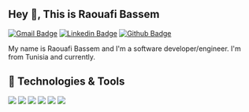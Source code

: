 

<!--
**dev-bassem/dev-bassem** is a ✨ _special_ ✨ repository because its `README.md` (this file) appears on your GitHub profile.

Here are some ideas to get you started:

- 🔭 I’m currently working on ...
- 🌱 I’m currently learning ...
- 👯 I’m looking to collaborate on ...
- 🤔 I’m looking for help with ...
- 💬 Ask me about ...
- 📫 How to reach me: ...
- 😄 Pronouns: ...
- ⚡ Fun fact: ...
-->
## Hey 👋, This is Raouafi Bassem
[![Gmail Badge](https://img.shields.io/badge/-raouafi.bassem06@gmail.com-c14438?style=flat&logo=Gmail&logoColor=white&link=mailtoraouafi.bassem06@gmail.com)](mailto:raouafi.bassem06@gmail.com)
[![Linkedin Badge](https://img.shields.io/badge/-https://www.linkedin.com/in/rebaiahmed/-0072b1?style=flat&logo=Linkedin&logoColor=white&link=https://www.linkedin.com/in/https://www.linkedin.com/in/rebaiahmed//)](https://www.linkedin.com/in/https://www.linkedin.com/in/rebaiahmed//)
[![Github Badge](https://img.shields.io/badge/-RaouafiBassem-grey?style=flat&logo=github&logoColor=white&link=https://github.com/dev-bassem/)](https://github.com/dev-bassem/) <p align='left'> My name is Raouafi Bassem and I'm a software developer/engineer. I'm from Tunisia and currently.</p>

## 🔧 Technologies & Tools
![](https://img.shields.io/badge/OS-Linux-informational?style=flat&logo=linux&logoColor=white&color=2bbc8a)
![](https://img.shields.io/badge/Code-Python-informational?style=flat&logo=python&logoColor=white&color=2bbc8a)
![](https://img.shields.io/badge/Code-JavaScript-informational?style=flat&logo=javascript&logoColor=white&color=2bbc8a)
![](https://img.shields.io/badge/Code-Make-informational?style=flat&logo=cmake&logoColor=white&color=2bbc8a)
![](https://img.shields.io/badge/Code-Vue-informational?style=flat&logo=react.js&logoColor=white&color=2bbc8a)
![](https://img.shields.io/badge/Tools-PostgreSQL-informational?style=flat&logo=postgresql&logoColor=white&color=2bbc8a)


